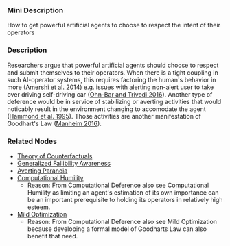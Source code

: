 ### Mini Description

How to get powerful artificial agents to choose to respect the intent of their operators

### Description

Researchers argue that powerful artificial agents should choose to respect and submit themselves to their operators. When there is a tight coupling in such AI-operator systems, this requires factoring the human's behavior in more ([Amershi et al. 2014](www.aaai.org/ojs/index.php/aimagazine/article/view/2513/2456)) e.g. issues with alerting non-alert user to take over driving self-driving car ([Ohn-Bar and Trivedi 2016](http://cvrr.ucsd.edu/eshed/papers/humansTIV.pdf)). Another type of deference would be in service of stabilizing or averting activities that would noticably result in the environment changing to accomodate the agent ([Hammond et al. 1995](http://ac.els-cdn.com/000437029400006M/1-s2.0-000437029400006M-main.pdf?_tid=9424cbbc-c4e4-11e6-b2ae-00000aab0f6c&acdnat=1482039849_945550ec80cbdf0e7fd039ef161a2f13)). Those activities are another manifestation of Goodhart's Law ([Manheim 2016](http://www.ribbonfarm.com/2016/06/09/goodharts-law-and-why-measurement-is-hard/)).

### Related Nodes

- [Theory of Counterfactuals](/Value_Alignment/Foundations/Foundations_of_Rational_Agency/Theory_of_Counterfactuals/Theory_of_Counterfactuals.md)
- [Generalized Fallibility Awareness](/Value_Alignment/Validation/Averting_Instrumental_Incentives/Domesticity/Computational_Humility/Generalized_Fallibility_Awareness/Generalized_Fallibility_Awareness.md)
- [Averting Paranoia](/Value_Alignment/Validation/Averting_Instrumental_Incentives/Averting_Paranoia/Averting_Paranoia.md)
- [Computational Humility](/Value_Alignment/Validation/Averting_Instrumental_Incentives/Domesticity/Computational_Humility/Computational_Humility.md)
	- Reason: From Computational Deference also see Computational Humility as limiting an agent's estimation of its own importance can be an important prerequisite to holding its operators in relatively high esteem.
- [Mild Optimization](/Value_Alignment/Validation/Averting_Instrumental_Incentives/Domesticity/Mild_Optimization/Mild_Optimization.md)
	- Reason: From Computational Deference also see Mild Optimization because developing a formal model of Goodharts Law can also benefit that need.

